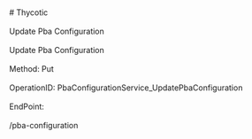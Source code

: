 <br>#     Thycotic</br>
<br>Update Pba Configuration</br>
<br>Update Pba Configuration</br>
<br>Method: Put</br>
<br>OperationID: PbaConfigurationService_UpdatePbaConfiguration</br>
<br>EndPoint:</br>
<br>/pba-configuration</br>
